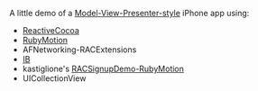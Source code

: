 A little demo of a [Model-View-Presenter-style][mvp] iPhone app using:

* [ReactiveCocoa]
* [RubyMotion]
* AFNetworking-RACExtensions
* [IB]
* kastiglione's [RACSignupDemo-RubyMotion][signupdemo]
* UICollectionView

[mvp]: http://spin.atomicobject.com/2008/01/30/presenter-first-get-your-triads-talking/
[RubyMotion]:http://rubymotion.com
[ReactiveCocoa]: https://github.com/ReactiveCocoa/ReactiveCocoa
[ib]: https://github.com/yury/ib
[signupdemo]: https://github.com/kastiglione/RACSignupDemo-RubyMotion